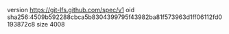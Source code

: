 version https://git-lfs.github.com/spec/v1
oid sha256:4509b592288cbca5b8304399795f43982ba81f573963d1ff06112fd0193872c8
size 4008
